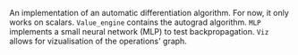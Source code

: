 An implementation of an automatic differentiation algorithm. For now, it only works on scalars.
`Value_engine` contains the autograd algorithm.
`MLP` implements a small neural network (MLP) to test backpropagation.
`Viz` allows for vizualisation of the operations' graph.
